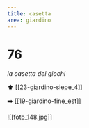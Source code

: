 ```yaml
---
title: casetta
area: giardino
---
```

# 76
_la casetta dei giochi_

⬆️ [[23-giardino-siepe_4]]

➡️ [[19-giardino-fine_est]]

![[foto_148.jpg]]